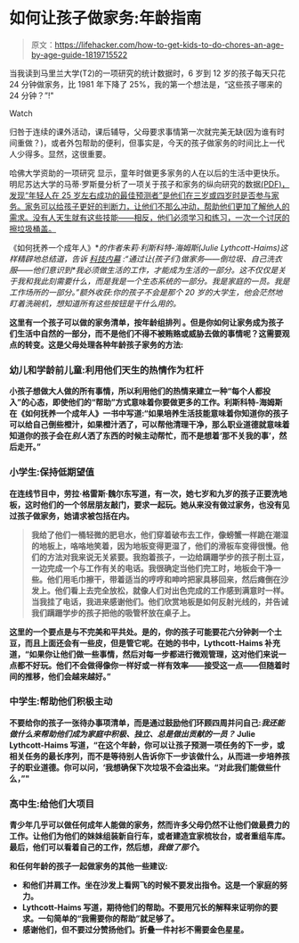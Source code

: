 # 如何让孩子做家务:年龄指南

> 原文：<https://lifehacker.com/how-to-get-kids-to-do-chores-an-age-by-age-guide-1819715522>

当我读到马里兰大学(T2)的一项研究的统计数据时，6 岁到 12 岁的孩子每天只花 24 分钟做家务，比 1981 年下降了 25%，我的第一个想法是，“这些孩子哪来的 24 分钟？”!"

Watch

归咎于连续的课外活动，课后辅导，父母要求事情第一次就完美无缺(因为谁有时间重做？)，或者外包帮助的便利，但事实是，今天的孩子做家务的时间比上一代人少得多。显然，这很重要。

哈佛大学资助的一项研究 显示，童年时做更多家务的人在以后的生活中更快乐。明尼苏达大学的马蒂·罗斯曼分析了一项关于孩子和家务的纵向研究的数据[(PDF)，发现“年轻人在 25 岁左右成功的最佳预测者”是他们在三岁或四岁时是否参与家务。家务可以给孩子更好的判断力，让他们不那么冲动，帮助他们更加了解他人的需求。没有人天生就有这些技能——相反，他们必须学习和练习，一次一个讨厌的擦垃圾桶盖。](http://ghk.h-cdn.co/assets/cm/15/12/55071e0298a05_-_Involving-children-in-household-tasks-U-of-M.pdf)

《如何抚养一个成年人》[](https://www.amazon.com/How-Raise-Adult-Overparenting-Prepare/dp/1250093635?asc_campaign=InlineText&asc_refurl=https://lifehacker.com/how-to-get-kids-to-do-chores-an-age-by-age-guide-1819715522&asc_source=&tag=kinjalifehackerlink-20)**的作者朱莉·利斯科特-海姆斯(Julie Lythcott-Haims)这样精辟地总结道，告诉 [科技内幕](http://www.businessinsider.com/the-most-important-thing-for-kids-to-be-successful-2015-11) :“通过让(孩子们)做家务——倒垃圾、自己洗衣服——他们意识到*我必须做生活的工作，才能成为生活的一部分。*这不仅仅是关于我和我此刻需要什么，而是我是一个生态系统的一部分。我是家庭的一员。我是工作场所的一部分。”额外收获:你的孩子不会是那个 20 岁的大学生，他会茫然地盯着洗碗机，想知道所有这些按钮是干什么用的。**

**这里有一个孩子可以做的家务清单，按年龄组排列 。但是你如何让家务成为孩子们生活中自然的一部分，而不是他们不得不被贿赂或威胁去做的事情呢？这需要观点的转变。这是父母处理各种年龄孩子家务的方法:**

### **幼儿和学龄前儿童:利用他们天生的热情作为杠杆**

**小孩子想做大人做的所有事情，所以利用他们的热情来建立一种“每个人都投入”的心态，即使他们的“帮助”方式意味着你要做更多的工作。利斯科特-海姆斯在《如何抚养一个成年人》一书中写道:“如果培养生活技能意味着你知道你的孩子可以给自己倒些橙汁，如果橙汁洒了，可以帮他清理干净，那么职业道德就意味着知道你的孩子会在*别人*洒了东西的时候主动帮忙，而不是想着‘那不关我的事’，然后走开。”**

### **小学生:保持低期望值**

**在连线节目中，劳拉·格雷斯·魏尔东写道，有一次，她七岁和九岁的孩子正要洗地板，这时他们的一个邻居朋友敲门，要求一起玩。她从来没有做过家务，也没有见过孩子做家务，她请求被包括在内。**

> **我给了他们一桶轻微的肥皂水，他们穿着破布去工作，像螃蟹一样跪在潮湿的地板上，咯咯地笑着，因为地板变得更湿了，他们的滑板车变得很慢。他们的方法对我来说无关紧要。我抱着孩子，一边给蹒跚学步的孩子削土豆，一边完成一个与工作有关的电话。我很确定当他们完工时，地板会干净一些。他们用毛巾擦干，带着适当的哼哼和呻吟把家具移回来，然后瘫倒在沙发上。他们看上去完全放松，就像人们对出色完成的工作感到满意时一样。当我挂了电话，我进来感谢他们。他们欣赏地板是如何反射光线的，并告诫我们蹒跚学步的孩子把他的吸管杯放在桌子上。**

**这里的一个要点是与不完美和平共处。是的，你的孩子可能要花六分钟剥一个土豆，而且上面还会有一些皮，但是管它呢。在她的书中，Lythcott-Haims 补充道，“如果你让他们做一些事情，然后对每一步都进行微观管理，这对他们来说一点都不好玩。他们不会做得像你一样好或一样有效率——接受这一点——但随着时间的推移，他们会越来越好。”**

### **中学生:帮助他们积极主动**

**不要给你的孩子一张待办事项清单，而是通过鼓励他们环顾四周并问自己:*我还能做什么来帮助他们成为家庭中积极、独立、总是做出贡献的一员？* Julie Lythcott-Haims 写道，“在这个年龄，你可以让孩子预测一项任务的下一步，或相关任务的最长序列，而不是等待别人告诉你下一步该做什么，从而进一步培养孩子的职业道德。你可以问，‘我想确保下次垃圾不会溢出来。“对此我们能做些什么，”"**

### **高中生:给他们大项目**

**青少年几乎可以做任何成年人能做的家务，然而许多父母仍然不让他们做最费力的工作。让他们为他们的妹妹组装新自行车，或者建造宜家梳妆台，或者重组车库。最后，他们可以看着自己的工作，然后想，*我做了那个*。**

**和任何年龄的孩子一起做家务的其他一些建议:**

*   **和他们并肩工作。坐在沙发上看网飞的时候不要发出指令。这是一个家庭的努力。**
*   **Lythcott-Haims 写道，期待他们的帮助。不要用冗长的解释来证明你的要求。一句简单的“我需要你的帮助”就足够了。**
*   **感谢他们，但不要过分赞扬他们。折叠一件衬衫不需要金色星星。**